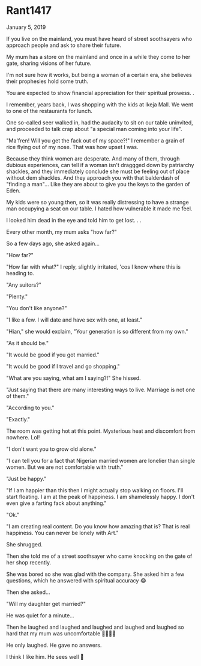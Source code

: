 # Rant1417


January 5, 2019

If you live on the mainland, you must have heard of street soothsayers who approach people and ask to share their future.

My mum has a store on the mainland and once in a while they come to her gate, sharing visions of her future. 

I'm not sure how it works, but being a woman of a certain era, she believes their prophesies hold some truth.

You are expected to show financial appreciation for their spiritual prowess.
.

I remember, years back, I was shopping with the kids at Ikeja Mall. We went to one of the restaurants for lunch. 

One so-called seer walked in, had the audacity to sit on our table uninvited, and proceeded to talk crap about "a special man coming into your life".

"Ma'fren! Will you get the fack out of my space?!" I remember a grain of rice flying out of my nose. That was how upset I was.

Because they think women are desperate. And many of them, through dubious experiences, can tell if a woman isn't draggged down by patriarchy shackles, and they immediately conclude she must be feeling out of place without dem shackles. And they approach you with that balderdash of "finding a man"... Like they are about to give you the keys to the garden of Eden.

My kids were so young then, so it was really distressing to have a strange man occupying a seat on our table. I hated how vulnerable it made me feel.

I looked him dead in the eye and told him to get lost.
.
.

Every other month, my mum asks "how far?"

So a few days ago, she asked again...

"How far?"

"How far with what?" I reply, slightly irritated, 'cos I know where this is heading to.

"Any suitors?"

"Plenty."

"You don't like anyone?"

"I like a few. I will date and have sex with one, at least."

"Hian," she would exclaim, "Your generation is so different from my own."

"As it should be."

"It would be good if you got married."

"It would be good if I travel and go shopping."

"What are you saying, what am I saying?!" She hissed.

"Just saying that there are many interesting ways to live. Marriage is not one of them."

"According to you."

"Exactly."

The room was getting hot at this point. Mysterious heat and discomfort from nowhere. Lol!

"I don't want you to grow old alone."

"I can tell you for a fact that Nigerian married women are lonelier than single women. But we are not comfortable with truth."

"Just be happy."

"If I am happier than this then I might actually stop walking on floors. I'll start floating. I am at the peak of happiness. I am shamelessly happy. I don't even give a farting fack about anything."

"Ok."

"I am creating real content. Do you know how amazing that is? That is real happiness. You can never be lonely with Art."

She shrugged.

Then she told me of a street soothsayer who came knocking on the gate of her shop recently. 

She was bored so she was glad with the company. She asked him a few questions, which he answered with spiritual accuracy 😂

Then she asked...

"Will my daughter get married?"

He was quiet for a minute...

Then he laughed and laughed and laughed and laughed and laughed so hard that my mum was uncomfortable 🤣🤣🤣🤣 

He only laughed. He gave no answers.

I think I like him. He sees well 💅